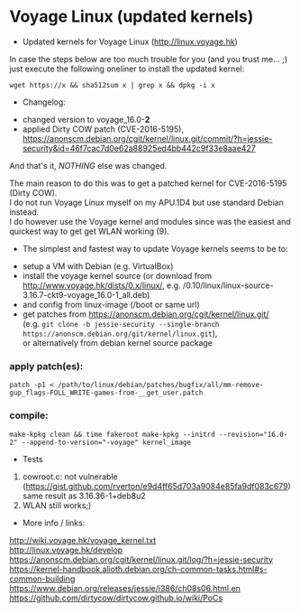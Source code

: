 
# Voyage Linux (updated kernels)

* Updated kernels for Voyage Linux (http://linux.voyage.hk)

In case the steps below are too much trouble for you (and you trust me... ;) just execute the following oneliner to install the updated kernel:

`wget https://x && sha512sum x | grep x && dpkg -i x`

* Changelog:

 - changed version to voyage_16.0-**2**
 - applied Dirty COW patch (CVE-2016-5195), https://anonscm.debian.org/cgit/kernel/linux.git/commit/?h=jessie-security&id=46f7cac7d0e62a88925ed4bb442c9f33e8aae427

And that's it, *NOTHING* else was changed.

The main reason to do this was to get a patched kernel for CVE-2016-5195 (Dirty COW).<br>
I do not run Voyage Linux myself on my APU.1D4 but use standard Debian instead.<br>
I do however use the Voyage kernel and modules since was the easiest and quickest way to get get WLAN working (9).<BR>

* The simplest and fastest way to update Voyage kernels seems to be to:

 - setup a VM with Debian (e.g. VirtualBox)
 - install the voyage kernel source (or download from http://www.voyage.hk/dists/0.x/linux/, e.g. /0.10/linux/linux-source-3.16.7-ckt9-voyage_16.0-1_all.deb)
 - and config from linux-image (/boot or same url)
 - get patches from https://anonscm.debian.org/cgit/kernel/linux.git/<br>
   (e.g. `git clone -b jessie-security --single-branch https://anonscm.debian.org/git/kernel/linux.git`),<br>
   or alternatively from debian kernel source package

### apply patch(es):<br>
`patch -p1 < /path/to/linux/debian/patches/bugfix/all/mm-remove-gup_flags-FOLL_WRITE-games-from-__get_user.patch`

### compile:<br>
`make-kpkg clean && time fakeroot make-kpkg --initrd --revision="16.0-2" --append-to-version="-voyage" kernel_image`

* Tests

1. cowroot.c: not vulnerable (https://gist.github.com/rverton/e9d4ff65d703a9084e85fa9df083c679)<br>
   same result as 3.16.36-1+deb8u2
2. WLAN still works;)

* More info / links:

http://wiki.voyage.hk/voyage_kernel.txt<br>
http://linux.voyage.hk/develop<br>
https://anonscm.debian.org/cgit/kernel/linux.git/log/?h=jessie-security<br>
https://kernel-handbook.alioth.debian.org/ch-common-tasks.html#s-common-building<br>
https://www.debian.org/releases/jessie/i386/ch08s06.html.en<br>
https://github.com/dirtycow/dirtycow.github.io/wiki/PoCs<br>

